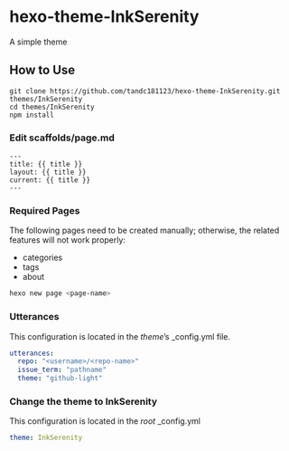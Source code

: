 # hexo-theme-InkSerenity
A simple theme

## How to Use

```
git clone https://github.com/tandc181123/hexo-theme-InkSerenity.git themes/InkSerenity
cd themes/InkSerenity
npm install
```

### Edit scaffolds/page.md
```
---
title: {{ title }}
layout: {{ title }}
current: {{ title }}
---
```

### Required Pages
The following pages need to be created manually; otherwise, the related features will not work properly:
- categories
- tags
- about

```bash
hexo new page <page-name>
```

### Utterances
This configuration is located in the *theme*’s _config.yml file.
```yml
utterances:
  repo: "<username>/<repo-name>"
  issue_term: "pathname"
  theme: "github-light"
```

### Change the theme to InkSerenity
This configuration is located in the *root* _config.yml
```yml
theme: InkSerenity
```
